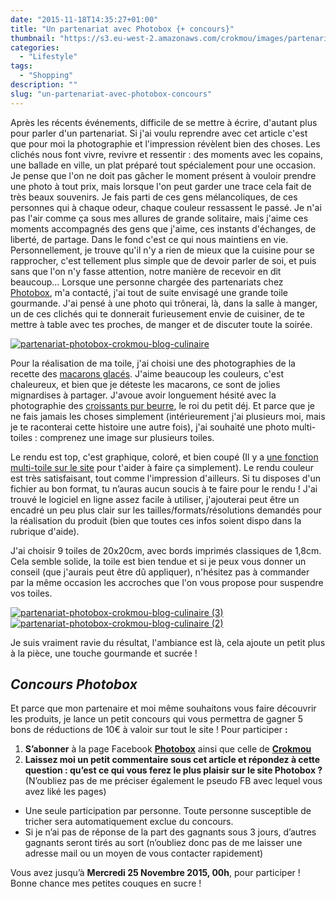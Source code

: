 ```yaml
---
date: "2015-11-18T14:35:27+01:00"
title: "Un partenariat avec Photobox {+ concours}"
thumbnail: "https://s3.eu-west-2.amazonaws.com/crokmou/images/partenariat-photobox-crokmou-blog-culinaire-1.jpg"
categories:
  - "Lifestyle"
tags:
  - "Shopping"
description: ""
slug: "un-partenariat-avec-photobox-concours"
---
```


Après les récents événements, difficile de se mettre à écrire, d'autant plus pour parler d'un partenariat. Si j'ai voulu reprendre avec cet article c'est que pour moi la photographie et l'impression révèlent bien des choses. Les clichés nous font vivre, revivre et ressentir : des moments avec les copains, une ballade en ville, un plat préparé tout spécialement pour une occasion. Je pense que l'on ne doit pas gâcher le moment présent à vouloir prendre une photo à tout prix, mais lorsque l'on peut garder une trace cela fait de très beaux souvenirs. Je fais parti de ces gens mélancoliques, de ces personnes qui à chaque odeur, chaque couleur ressassent le passé. Je n'ai pas l'air comme ça sous mes allures de grande solitaire, mais j'aime ces moments accompagnés des gens que j'aime, ces instants d'échanges, de liberté, de partage. Dans le fond c'est ce qui nous maintiens en vie. Personnellement, je trouve qu'il n'y a rien de mieux que la cuisine pour se rapprocher, c'est tellement plus simple que de devoir parler de soi, et puis sans que l'on n'y fasse attention, notre manière de recevoir en dit beaucoup... Lorsque une personne chargée des partenariats chez [Photobox](https://www.photobox.fr), m'a contacté, j'ai tout de suite envisagé une grande toile gourmande. J'ai pensé à une photo qui trônerai, là, dans la salle à manger, un de ces clichés qui te donnerait furieusement envie de cuisiner, de te mettre à table avec tes proches, de manger et de discuter toute la soirée.

[![partenariat-photobox-crokmou-blog-culinaire](https://s3.eu-west-2.amazonaws.com/crokmou/images/partenariat-photobox-crokmou-blog-culinaire.jpg)](https://s3.eu-west-2.amazonaws.com/crokmou/images/partenariat-photobox-crokmou-blog-culinaire.jpg)

Pour la réalisation de ma toile, j'ai choisi une des photographies de la recette des [macarons glacés](https://crokmou.com/2015/04/macarons-glaces-vanille-et-framboise). J'aime beaucoup les couleurs, c'est chaleureux, et bien que je déteste les macarons, ce sont de jolies mignardises à partager. J'avoue avoir longuement hésité avec la photographie des [croissants pur beurre](https://crokmou.com/2014/04/croissants-pur-beurre), le roi du petit déj. Et parce que je ne fais jamais les choses simplement (intérieurement j'ai plusieurs moi, mais je te raconterai cette histoire une autre fois), j'ai souhaité une photo multi-toiles : comprenez une image sur plusieurs toiles.

Le rendu est top, c'est graphique, coloré, et bien coupé (Il y a [une fonction multi-toile sur le site](https://www.photobox.fr/boutique/decoration-murale/multi-toile-simple-photo) pour t'aider à faire ça simplement). Le rendu couleur est très satisfaisant, tout comme l'impression d'ailleurs. Si tu disposes d'un fichier au bon format, tu n’auras aucun soucis à te faire pour le rendu ! J'ai trouvé le logiciel en ligne assez facile à utiliser, j'ajouterai peut être un encadré un peu plus clair sur les tailles/formats/résolutions demandés pour la réalisation du produit (bien que toutes ces infos soient dispo dans la rubrique d'aide).

J'ai choisir 9 toiles de 20x20cm, avec bords imprimés classiques de 1,8cm. Cela semble solide, la toile est bien tendue et si je peux vous donner un conseil (que j'aurais peut être dû appliquer), n'hésitez pas à commander par la même occasion les accroches que l'on vous propose pour suspendre vos toiles.

[![partenariat-photobox-crokmou-blog-culinaire (3)](https://s3.eu-west-2.amazonaws.com/crokmou/images/partenariat-photobox-crokmou-blog-culinaire-3.jpg)](https://s3.eu-west-2.amazonaws.com/crokmou/images/partenariat-photobox-crokmou-blog-culinaire-3.jpg) [![partenariat-photobox-crokmou-blog-culinaire (2)](https://s3.eu-west-2.amazonaws.com/crokmou/images/partenariat-photobox-crokmou-blog-culinaire-2.jpg)](https://s3.eu-west-2.amazonaws.com/crokmou/images/partenariat-photobox-crokmou-blog-culinaire-2.jpg)

Je suis vraiment ravie du résultat, l'ambiance est là, cela ajoute un petit plus à la pièce, une touche gourmande et sucrée !

## _Concours Photobox_

Et parce que mon partenaire et moi même souhaitons vous faire découvrir les produits, je lance un petit concours qui vous permettra de gagner 5 bons de réductions de 10€ à valoir sur tout le site ! Pour participer **:**

1.  **S’abonner** à la page Facebook **[Photobox](https://www.facebook.com/photobox.benl)** ainsi que celle de **[Crokmou](https://www.facebook.com/crokmou.blog)**
2.  **Laissez moi un petit commentaire sous cet article et répondez à cette question : qu’est ce qui vous ferez le plus plaisir sur le site Photobox ?** (N’oubliez pas de me préciser également le pseudo FB avec lequel vous avez liké les pages)

*   Une seule participation par personne. Toute personne susceptible de tricher sera automatiquement exclue du concours.
*   Si je n’ai pas de réponse de la part des gagnants sous 3 jours, d’autres gagnants seront tirés au sort (n’oubliez donc pas de me laisser une adresse mail ou un moyen de vous contacter rapidement)

Vous avez jusqu’à **Mercredi 25 Novembre 2015, 00h**, pour participer ! Bonne chance mes petites couques en sucre !